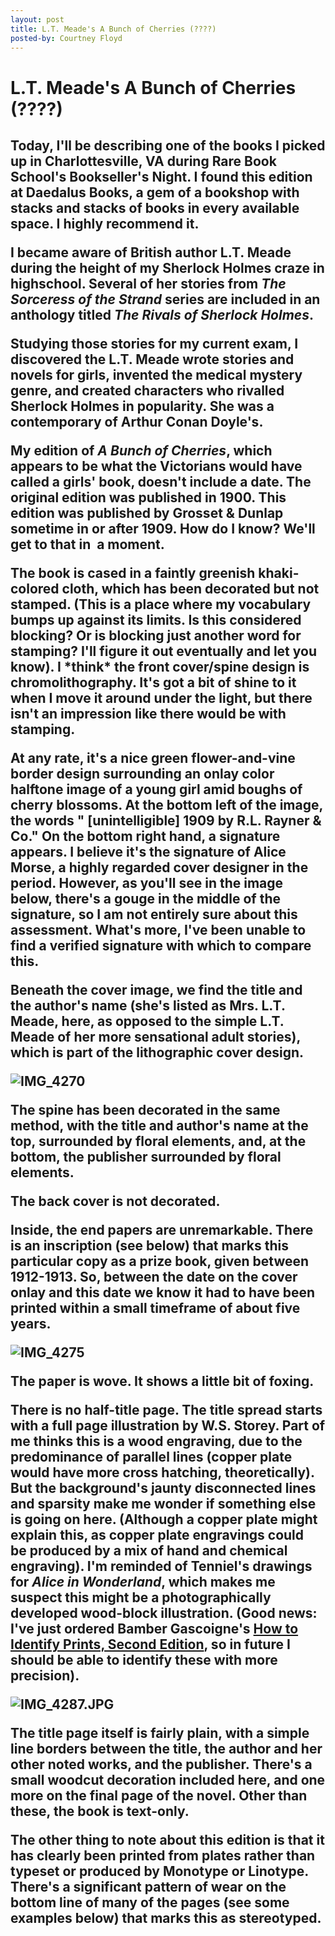 ```yaml
---
layout: post
title: L.T. Meade's A Bunch of Cherries (????)
posted-by: Courtney Floyd
---
```

<h1>L.T. Meade's A Bunch of Cherries (????)</h1>

<h2 style="text-align:left">Today, I'll be describing one of the books I picked up in Charlottesville, VA during Rare Book School's Bookseller's Night. I found this edition at Daedalus Books, a gem of a bookshop with stacks and stacks of books in every available space. I highly recommend it.

<!--more-->

<p>I became aware of British author L.T. Meade during the height of my Sherlock Holmes craze in highschool. Several of her stories from <em>The Sorceress of the Strand </em>series are included in an anthology titled <em>The Rivals of Sherlock Holmes</em>.</p>

<p>Studying those stories for my current exam, I discovered the L.T. Meade wrote stories and novels for girls, invented the medical mystery genre, and created characters who rivalled Sherlock Holmes in popularity. She was a contemporary of Arthur Conan Doyle's.</p>

<p>My edition of <em>A Bunch of Cherries</em>, which appears to be what the Victorians would have called a girls' book, doesn't include a date. The original edition was published in 1900. This edition was published by Grosset & Dunlap sometime in or after 1909. How do I know? We'll get to that in  a moment.</p>

<p>The book is cased in a faintly greenish khaki-colored cloth, which has been decorated but not stamped. (This is a place where my vocabulary bumps up against its limits. Is this considered blocking? Or is blocking just another word for stamping? I'll figure it out eventually and let you know). I *think* the front cover/spine design is chromolithography. It's got a bit of shine to it when I move it around under the light, but there isn't an impression like there would be with stamping.</p>

<p>At any rate, it's a nice green flower-and-vine border design surrounding an onlay color halftone image of a young girl amid boughs of cherry blossoms. At the bottom left of the image, the words " [unintelligible] 1909 by R.L. Rayner & Co." On the bottom right hand, a signature appears. I believe it's the signature of Alice Morse, a highly regarded cover designer in the period. However, as you'll see in the image below, there's a gouge in the middle of the signature, so I am not entirely sure about this assessment. What's more, I've been unable to find a verified signature with which to compare this.</p>

<p>Beneath the cover image, we find the title and the author's name (she's listed as Mrs. L.T. Meade, here, as opposed to the simple L.T. Meade of her more sensational adult stories), which is part of the lithographic cover design.</p>

<img class="alignnone size-full wp-image-1922" src="https://courtneyafloyd.files.wordpress.com/2016/10/img_4270-e1473020662434.jpg" alt="IMG_4270">

<p>The spine has been decorated in the same method, with the title and author's name at the top, surrounded by floral elements, and, at the bottom, the publisher surrounded by floral elements.</p>

<p>The back cover is not decorated.</p>

<p>Inside, the end papers are unremarkable. There is an inscription (see below) that marks this particular copy as a prize book, given between 1912-1913. So, between the date on the cover onlay and this date we know it had to have been printed within a small timeframe of about five years.</p>

<img class="alignnone size-full wp-image-1934" src="https://courtneyafloyd.files.wordpress.com/2016/09/img_4275.jpg" alt="IMG_4275">

<p>The paper is wove. It shows a little bit of foxing.</p>

<p>There is no half-title page. The title spread starts with a full page illustration by W.S. Storey. Part of me thinks this is a wood engraving, due to the predominance of parallel lines (copper plate would have more cross hatching, theoretically). But the background's jaunty disconnected lines and sparsity make me wonder if something else is going on here. (Although a copper plate might explain this, as copper plate engravings could be produced by a mix of hand and chemical engraving). I'm reminded of Tenniel's drawings for <em>Alice in Wonderland</em>, which makes me suspect this might be a photographically developed wood-block illustration. (Good news: I've just ordered Bamber Gascoigne's <a class="a-link-normal" href="https://www.amazon.com/gp/product/0500284806/ref=od_aui_detailpages00?ie=UTF8&psc=1">How to Identify Prints, Second Edition</a>, so in future I should be able to identify these with more precision).</p>
<div class="a-row">

<img class=" size-full wp-image-1941 aligncenter" src="https://courtneyafloyd.files.wordpress.com/2016/10/img_4287.jpg?w=320" alt="IMG_4287.JPG"></div>

<p>The title page itself is fairly plain, with a simple line borders between the title, the author and her other noted works, and the publisher. There's a small woodcut decoration included here, and one more on the final page of the novel. Other than these, the book is text-only.</p>

<p>The other thing to note about this edition is that it has clearly been printed from plates rather than typeset or produced by Monotype or Linotype. There's a significant pattern of wear on the bottom line of many of the pages (see some examples below) that marks this as stereotyped.</p></h2>

 

 
